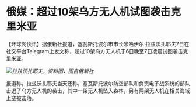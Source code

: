 # 俄媒：超过10架乌方无人机试图袭击克里米亚

【环球网快讯】据俄新社报道，塞瓦斯托波尔市市长米哈伊尔·拉兹沃扎耶夫7日在社交平台Telegram上发文称，超过10架乌方无人机于6日晚至7日凌晨试图袭击克里米亚。

![](https://inews.gtimg.com/om_bt/OGXNKiFumrpKAa4M3iSlUWrNk8SdQXQ6uqmRdcMLAQ-VIAA/1000)_拉兹沃扎耶夫，资料图，图自俄新社_

报道称，拉兹沃扎耶夫当天还称，塞瓦斯托波尔防空部队和负责电子战系统的部队击退了乌方无人机的袭击，其中一架无人机坠入森林，另有两架无人机在相关海域上空被击落。


